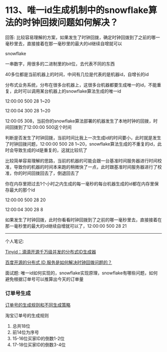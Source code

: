 # 113、唯一id生成机制中的snowflake算法的时钟回拨问题如何解决？ 
 
 回答: 比较容易理解的方案，如果发生了时钟回拨，确定时钟回拨到了之前的哪一毫秒里去，直接接着在那一毫秒里的最大的id继续自增就可以

 snowflake
  
   
  
  一串数字，用很多的二进制里的bit位，去代表不同的东西
  
   
  
  40多位都是当前机器上的时间，中间有几位是代表的是机器id，自增长的id
  
   
  
  分布式业务系统，分布在很多台机器上，这很多台机器都要生成唯一的id，不能重复，此时可以调用某台机器上的snowflake算法生成的唯一id
  
   
  
  12:00:00 500 28 1~20
  
   
  
  12:00:04 300 28 1~20
  
   
  
  12:00:05 308，当前你的snowflake算法部署的机器发生了本地时钟的回拨，时间回拨到了12:00:00 500这个时间
  
   
  
  判断是否发生了时钟回拨，当前时间比我上一次生成id的时间要小，此时就是发生了时钟回拨问题，12:00:00 500 28 1~20，snowflake算法生成的不重复的id，此时会导致生成的id是重复的，这就比较坑了
  
   
  
  比较简单容易理解的思路，当前的机器的可能会跟一台基准时间服务器进行时间校准，导致你的机器的时间本来跑的稍微快了一点，此时跟基准时间服务器进行了校准，你的时间回拨回去了，倒退回去了
  
   
  
  你在内存里把过去1个小时之内生成的每一毫秒的每台机器生成的id都在内存里保存最大的那个id
  
   
  
  12:00:00 500 28 20
  
  12:00:04 300 28 8
  
   
  
  如果发生了时钟回拨，此时你看看时钟回拨到了之前的哪一毫秒里去，直接接着在那一毫秒里的最大的id继续自增就可以了，12:00:00 500 28 21

-------------------------------
个人笔记:

[Tinyid：滴滴开源千万级并发的分布式ID生成器](https://mp.weixin.qq.com/s/P6LG8HQpQ1og3eIuNKQcYw)

[百度开源的分布式 ID 服务是如何解决时钟回拨问题的？](snowflake/UidGenerator.md)

面试题: 唯一id如何实现的，snowflake实现原理，snowflake有哪些问题，如何避免根据订单号可以推算出今天的订单量

### 订单号生成
[订单号的生成规则和不同生成策略](https://blog.csdn.net/qq_39597203/article/details/86504239)

淘宝订单号的生成规则
1. 总共18位
2. 前14位为序号
3. 15-16位买家ID的倒数1-2位
4. 17-18位买家ID的倒数3-4位

